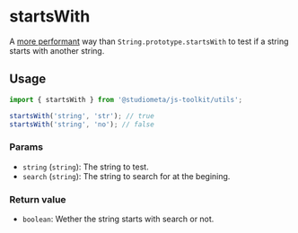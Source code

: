 # startsWith

A [more performant](https://jsbench.me/1hlkqqd0ff/1) way than `String.prototype.startsWith` to test if a string starts with another string.

## Usage

```js
import { startsWith } from '@studiometa/js-toolkit/utils';

startsWith('string', 'str'); // true
startsWith('string', 'no'); // false
```

### Params

- `string` (`string`): The string to test.
- `search` (`string`): The string to search for at the begining.

### Return value

- `boolean`: Wether the string starts with search or not.
